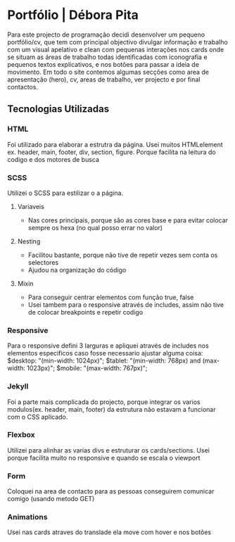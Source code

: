 # Portfólio | Débora Pita 
Para este projecto de programação decidi desenvolver um pequeno portfólio/cv, que tem com principal objectivo divulgar informação e trabalho com um visual apelativo e clean com pequenas interações nos cards onde se situam as áreas de trabalho todas identificadas com iconografia e pequenos textos explicativos, e nos botões para passar a ideia de movimento. Em todo o site contemos algumas secções como area de apresentação (hero), cv, areas de trabalho, ver projecto e por final contactos.

## Tecnologias Utilizadas

### HTML
Foi utilizado para elaborar a estrutra da página. Usei muitos HTMLelement ex. header, main, footer, div, section, figure. Porque facilita na leitura do codigo e dos motores de busca

### SCSS
Utilizei o SCSS para estilizar o a página.

1. Variaveis
     - Nas cores principais, porque são as cores base e para evitar colocar sempre os hexa (no qual posso errar no valor)
     
2. Nesting
     - Facilitou bastante, porque não tive de repetir vezes sem conta os selectores
     - Ajudou na organização do código

3. Mixin
     - Para conseguir centrar elementos com função true, false
     - Usei tambem para o responsive através de includes, assim não tive de colocar breakpoints e repetir codigo
     
### Responsive
Para o responsive defini 3 larguras e apliquei através de includes nos elementos especificos caso fosse necessario ajustar alguma coisa:
  $desktop: "(min-width: 1024px)";
  $tablet: "(min-width: 768px) and (max-width: 1023px)";
  $mobile: "(max-width: 767px)";
  
### Jekyll
Foi a parte mais complicada do projecto, porque integrar os varios modulos(ex. header, main, footer) da estrutura não estavam a funcionar com o CSS aplicado.

### Flexbox
Utilizei para alinhar as varias divs e estruturar os cards/sections. Usei porque facilita muito no responsive e quando se escala o viewport

### Form
Coloquei na area de contacto para as pessoas conseguirem comunicar comigo (usando metodo GET)

### Animations
Usei nas cards atraves do translade ela move com hover e nos botões
